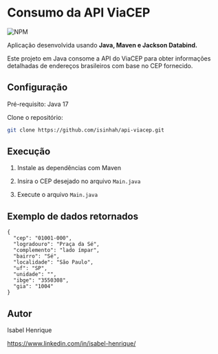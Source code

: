 # Consumo da API ViaCEP

![NPM](https://img.shields.io/npm/l/react)

Aplicação desenvolvida usando **Java, Maven e Jackson Databind.**

Este projeto em Java consome a API do ViaCEP para obter informações detalhadas de endereços brasileiros com base no CEP fornecido.

## Configuração

Pré-requisito: Java 17

Clone o repositório:
```bash
git clone https://github.com/isinhah/api-viacep.git
```

## Execução

1. Instale as dependências com Maven

2. Insira o CEP desejado no arquivo `Main.java`

3. Execute o arquivo `Main.java`

## Exemplo de dados retornados

```
{
  "cep": "01001-000",
  "logradouro": "Praça da Sé",
  "complemento": "lado ímpar",
  "bairro": "Sé",
  "localidade": "São Paulo",
  "uf": "SP",
  "unidade": "",
  "ibge": "3550308",
  "gia": "1004"
}
```

## Autor

Isabel Henrique

https://www.linkedin.com/in/isabel-henrique/